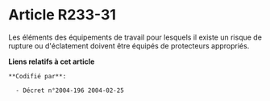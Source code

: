 # Article R233-31

Les éléments des équipements de travail pour lesquels il existe un risque de rupture ou d'éclatement doivent être équipés de
protecteurs appropriés.

**Liens relatifs à cet article**

	**Codifié par**:

	  - Décret n°2004-196 2004-02-25
